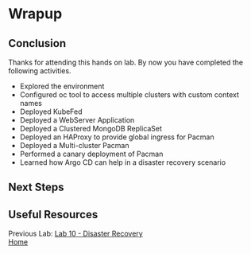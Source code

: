 # Wrapup

## Conclusion

Thanks for attending this hands on lab. By now you have completed the following activities.

* Explored the environment
* Configured oc tool to access multiple clusters with custom context names
* Deployed KubeFed
* Deployed a WebServer Application
* Deployed a Clustered MongoDB ReplicaSet
* Deployed an HAProxy to provide global ingress for Pacman
* Deployed a Multi-cluster Pacman
* Performed a canary deployment of Pacman
* Learned how Argo CD can help in a disaster recovery scenario

## Next Steps

## Useful Resources

Previous Lab: [Lab 10 - Disaster Recovery](./10.md)<br>
[Home](./README.md)
